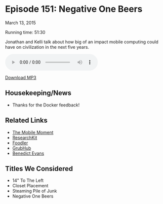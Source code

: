 Episode 151: Negative One Beers
====
March 13, 2015

Running time: 51:30

Jonathan and Kelli talk about how big of an impact mobile computing could have on civilization in the next five years.

<audio preload="auto" controls>
    <source src="https://s3.amazonaws.com/nitch/Episode_151_Negative_One_Beers.mp3" type="audio/mpeg" />
    <source src="https://s3.amazonaws.com/nitch/Episode_151_Negative_One_Beers.ogg" type="audio/ogg" />
    Your browser does not support HTML5 audio. Please download the episode using the link below.
</audio>

[Download MP3](https://s3.amazonaws.com/nitch/Episode_151_Negative_One_Beers.mp3 "Episode 151: Negative One Beers")

## Housekeeping/News

* Thanks for the Docker feedback! 

## Related Links

* [The Mobile Moment](http://communities-dominate.blogs.com/brands/2012/08/the-mobile-moment-is-only-months-away-preparing-for-the-biggest-number-ever-yes-that-day-is-near-whe.html)
* [ResearchKit](https://www.apple.com/researchkit/)
* [Foodler](http://www.foodler.com/)
* [GrubHub](https://www.grubhub.com/)
* [Benedict Evans](http://ben-evans.com/)

## Titles We Considered

* 14" To The Left
* Closet Placement
* Steaming Pile of Junk
* Negative One Beers